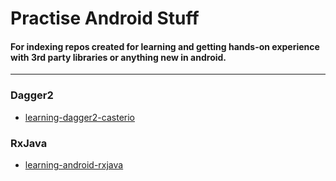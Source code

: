 # Practise Android Stuff

#### For indexing repos created for learning and getting hands-on experience with 3rd party libraries or anything new in android.
---

### Dagger2  
  * [learning-dagger2-casterio](https://github.com/wahibhaq/learning-dagger2-casterio)

### RxJava
  * [learning-android-rxjava](https://github.com/wahibhaq/learning-android-rxjava)
